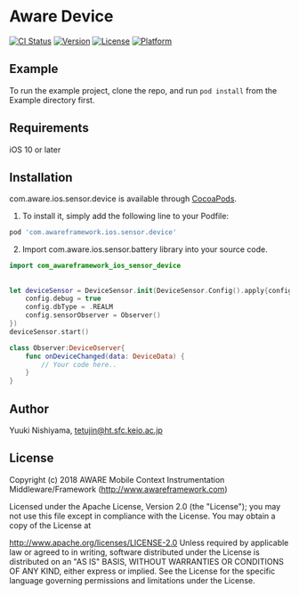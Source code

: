 # Aware Device

[![CI Status](https://img.shields.io/awareframework/tetujin/com.aware.ios.sensor.device.svg?style=flat)](https://travis-ci.org/awareframework/com.aware.ios.sensor.device)
[![Version](https://img.shields.io/cocoapods/v/com.aware.ios.sensor.device.svg?style=flat)](https://cocoapods.org/pods/com.aware.ios.sensor.device)
[![License](https://img.shields.io/cocoapods/l/com.aware.ios.sensor.device.svg?style=flat)](https://cocoapods.org/pods/com.aware.ios.sensor.device)
[![Platform](https://img.shields.io/cocoapods/p/com.aware.ios.sensor.device.svg?style=flat)](https://cocoapods.org/pods/com.aware.ios.sensor.device)

## Example

To run the example project, clone the repo, and run `pod install` from the Example directory first.

## Requirements
iOS 10 or later

## Installation

com.aware.ios.sensor.device is available through [CocoaPods](https://cocoapods.org).

1. To install it, simply add the following line to your Podfile:
```ruby
pod 'com.awareframework.ios.sensor.device'
```

2. Import com.aware.ios.sensor.battery library into your source code.
```swift
import com_awareframework_ios_sensor_device
```

## 
```swift
let deviceSensor = DeviceSensor.init(DeviceSensor.Config().apply{config in
    config.debug = true
    config.dbType = .REALM
    config.sensorObserver = Observer()
})
deviceSensor.start()
```

```swift
class Observer:DeviceOserver{
    func onDeviceChanged(data: DeviceData) {
        // Your code here..
    }
}

```

## Author

Yuuki Nishiyama, tetujin@ht.sfc.keio.ac.jp

## License

Copyright (c) 2018 AWARE Mobile Context Instrumentation Middleware/Framework (http://www.awareframework.com)

Licensed under the Apache License, Version 2.0 (the "License"); you may not use this file except in compliance with the License. You may obtain a copy of the License at

http://www.apache.org/licenses/LICENSE-2.0 Unless required by applicable law or agreed to in writing, software distributed under the License is distributed on an "AS IS" BASIS, WITHOUT WARRANTIES OR CONDITIONS OF ANY KIND, either express or implied. See the License for the specific language governing permissions and limitations under the License.
